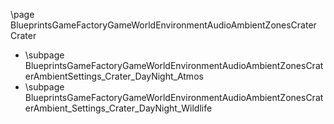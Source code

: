 \page BlueprintsGameFactoryGameWorldEnvironmentAudioAmbientZonesCrater Crater
- \subpage BlueprintsGameFactoryGameWorldEnvironmentAudioAmbientZonesCraterAmbientSettings_Crater_DayNight_Atmos
- \subpage BlueprintsGameFactoryGameWorldEnvironmentAudioAmbientZonesCraterAmbient_Settings_Crater_DayNight_Wildlife
